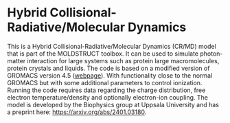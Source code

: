 # Hybrid Collisional-Radiative/Molecular Dynamics

This is a Hybrid Collisional-Radiative/Molecular Dynamics (CR/MD) model that is part of the MOLDSTRUCT toolbox. It can be used to simulate photon-matter interaction for large systems such as protein large macromolecules, protein crystals and liquids. The code is based on a modified version of GROMACS version 4.5 ([webpage](https://www.gromacs.org/)). With functionality close to the normal GROMACS but with some additional parameters to control ionization. Running the code requires data regarding the charge distribution, free electron temperature/density and optionally electron-ion coupling. The model is developed by the Biophysics group at Uppsala University and has a preprint here: https://arxiv.org/abs/2401.03180.
